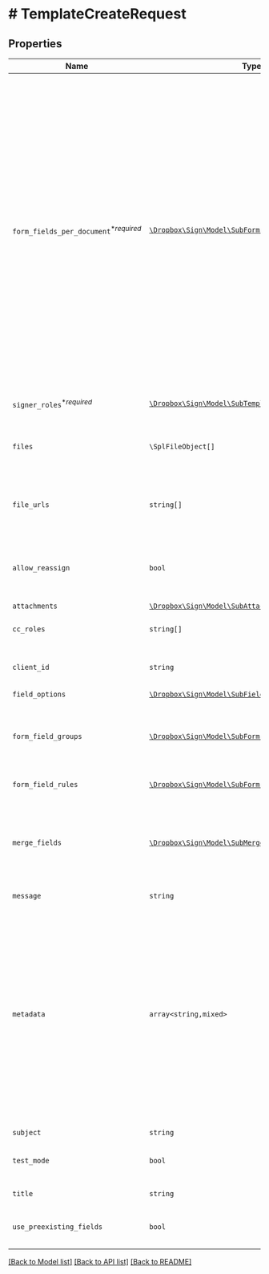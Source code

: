 # # TemplateCreateRequest



## Properties

Name | Type | Description | Notes
------------ | ------------- | ------------- | -------------
| `form_fields_per_document`<sup>*_required_</sup> | [```\Dropbox\Sign\Model\SubFormFieldsPerDocumentBase[]```](SubFormFieldsPerDocumentBase.md) |  The fields that should appear on the document, expressed as an array of objects. (For more details you can read about it here: [Using Form Fields per Document](/docs/openapi/form-fields-per-document).)<br><br>**NOTE**: Fields like **text**, **dropdown**, **checkbox**, **radio**, and **hyperlink** have additional required and optional parameters. Check out the list of [additional parameters](/api/reference/constants/#form-fields-per-document) for these field types.<br><br>* Text Field use `SubFormFieldsPerDocumentText`<br>* Dropdown Field use `SubFormFieldsPerDocumentDropdown`<br>* Hyperlink Field use `SubFormFieldsPerDocumentHyperlink`<br>* Checkbox Field use `SubFormFieldsPerDocumentCheckbox`<br>* Radio Field use `SubFormFieldsPerDocumentRadio`<br>* Signature Field use `SubFormFieldsPerDocumentSignature`<br>* Date Signed Field use `SubFormFieldsPerDocumentDateSigned`<br>* Initials Field use `SubFormFieldsPerDocumentInitials`<br>* Text Merge Field use `SubFormFieldsPerDocumentTextMerge`<br>* Checkbox Merge Field use `SubFormFieldsPerDocumentCheckboxMerge`  |  |
| `signer_roles`<sup>*_required_</sup> | [```\Dropbox\Sign\Model\SubTemplateRole[]```](SubTemplateRole.md) |  An array of the designated signer roles that must be specified when sending a SignatureRequest using this Template.  |  |
| `files` | ```\SplFileObject[]``` |  Use `files[]` to indicate the uploaded file(s) to send for signature.<br><br>This endpoint requires either **files** or **file_urls[]**, but not both.  |  |
| `file_urls` | ```string[]``` |  Use `file_urls[]` to have Dropbox Sign download the file(s) to send for signature.<br><br>This endpoint requires either **files** or **file_urls[]**, but not both.  |  |
| `allow_reassign` | ```bool``` |  Allows signers to reassign their signature requests to other signers if set to `true`. Defaults to `false`.<br><br>**Note**: Only available for Premium plan and higher.  |  [default to false] |
| `attachments` | [```\Dropbox\Sign\Model\SubAttachment[]```](SubAttachment.md) |  A list describing the attachments  |  |
| `cc_roles` | ```string[]``` |  The CC roles that must be assigned when using the template to send a signature request  |  |
| `client_id` | ```string``` |  Client id of the app you&#39;re using to create this draft. Used to apply the branding and callback url defined for the app.  |  |
| `field_options` | [```\Dropbox\Sign\Model\SubFieldOptions```](SubFieldOptions.md) |    |  |
| `form_field_groups` | [```\Dropbox\Sign\Model\SubFormFieldGroup[]```](SubFormFieldGroup.md) |  Group information for fields defined in `form_fields_per_document`. String-indexed JSON array with `group_label` and `requirement` keys. `form_fields_per_document` must contain fields referencing a group defined in `form_field_groups`.  |  |
| `form_field_rules` | [```\Dropbox\Sign\Model\SubFormFieldRule[]```](SubFormFieldRule.md) |  Conditional Logic rules for fields defined in `form_fields_per_document`.  |  |
| `merge_fields` | [```\Dropbox\Sign\Model\SubMergeField[]```](SubMergeField.md) |  Add merge fields to the template. Merge fields are placed by the user creating the template and used to pre-fill data by passing values into signature requests with the `custom_fields` parameter. If the signature request using that template *does not* pass a value into a merge field, then an empty field remains in the document.  |  |
| `message` | ```string``` |  The default template email message.  |  |
| `metadata` | ```array<string,mixed>``` |  Key-value data that should be attached to the signature request. This metadata is included in all API responses and events involving the signature request. For example, use the metadata field to store a signer&#39;s order number for look up when receiving events for the signature request.<br><br>Each request can include up to 10 metadata keys (or 50 nested metadata keys), with key names up to 40 characters long and values up to 1000 characters long.<br><br>**NOTE**: If the metadata value uses brackets (`[]`) or curly braces (`{}`), the value will be considered a JSON and will be stored as such. To store the value as a string, use the escape (`\`) character before the opeing bracket or curly brace.  |  |
| `subject` | ```string``` |  The template title (alias).  |  |
| `test_mode` | ```bool``` |  Whether this is a test, the signature request created from this draft will not be legally binding if set to `true`. Defaults to `false`.  |  [default to false] |
| `title` | ```string``` |  The title you want to assign to the SignatureRequest.  |  |
| `use_preexisting_fields` | ```bool``` |  Enable the detection of predefined PDF fields by setting the `use_preexisting_fields` to `true` (defaults to disabled, or `false`).  |  [default to false] |

[[Back to Model list]](../../README.md#models) [[Back to API list]](../../README.md#endpoints) [[Back to README]](../../README.md)
